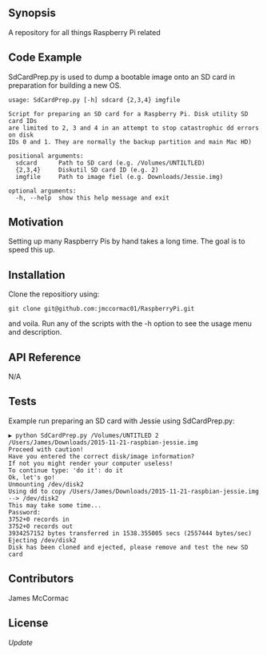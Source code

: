 ## Synopsis

A repository for all things Raspberry Pi related

## Code Example

SdCardPrep.py is used to dump a bootable image onto an SD card in preparation for building a new OS. 

```
usage: SdCardPrep.py [-h] sdcard {2,3,4} imgfile

Script for preparing an SD card for a Raspberry Pi. Disk utility SD card IDs
are limited to 2, 3 and 4 in an attempt to stop catastrophic dd errors on disk
IDs 0 and 1. They are normally the backup partition and main Mac HD)

positional arguments:
  sdcard      Path to SD card (e.g. /Volumes/UNTILTLED)
  {2,3,4}     Diskutil SD card ID (e.g. 2)
  imgfile     Path to image fiel (e.g. Downloads/Jessie.img)

optional arguments:
  -h, --help  show this help message and exit
```

## Motivation

Setting up many Raspberry Pis by hand takes a long time. The goal is to speed this up.

## Installation

Clone the repositiory using:
```
git clone git@github.com:jmccormac01/RaspberryPi.git
```
and voila. Run any of the scripts with the -h option to see the usage menu and description. 

## API Reference

N/A

## Tests

Example run preparing an SD card with Jessie using SdCardPrep.py:

```
▶ python SdCardPrep.py /Volumes/UNTITLED 2 /Users/James/Downloads/2015-11-21-raspbian-jessie.img
Proceed with caution!
Have you entered the correct disk/image information?
If not you might render your computer useless!
To continue type: 'do it': do it
Ok, let's go!
Unmounting /dev/disk2
Using dd to copy /Users/James/Downloads/2015-11-21-raspbian-jessie.img --> /dev/disk2
This may take some time...
Password:
3752+0 records in
3752+0 records out
3934257152 bytes transferred in 1538.355005 secs (2557444 bytes/sec)
Ejecting /dev/disk2
Disk has been cloned and ejected, please remove and test the new SD card
```

## Contributors

James McCormac

## License

_Update_